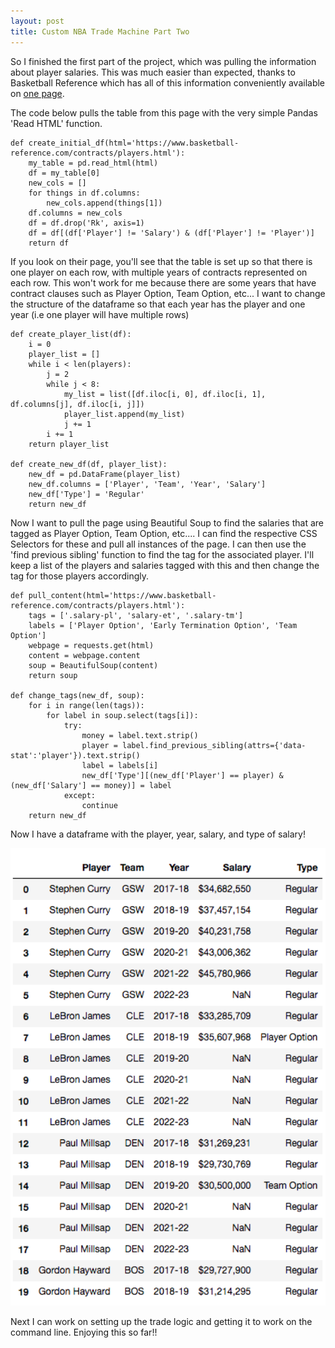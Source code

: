 ```yaml
---  
layout: post  
title: Custom NBA Trade Machine Part Two 
---
```


So I finished the first part of the project, which was pulling the information about player salaries. This was much easier than expected, thanks to Basketball Reference which has all of this information conveniently available on <a href='https://www.basketball-reference.com/contracts/players.html' target="_blank">one page</a>.

The code below pulls the table from this page with the very simple Pandas 'Read HTML' function.

```
def create_initial_df(html='https://www.basketball-reference.com/contracts/players.html'):
    my_table = pd.read_html(html)
    df = my_table[0]
    new_cols = []
    for things in df.columns:
        new_cols.append(things[1])
    df.columns = new_cols
    df = df.drop('Rk', axis=1)
    df = df[(df['Player'] != 'Salary') & (df['Player'] != 'Player')]
    return df
```

If you look on their page, you'll see that the table is set up so that there is one player on each row, with multiple years of contracts represented on each row. This won't work for me because there are some years that have contract clauses such as Player Option, Team Option, etc... I want to change the structure of the dataframe so that each year has the player and one year (i.e one player will have multiple rows)

```
def create_player_list(df):
    i = 0
    player_list = []
    while i < len(players):
        j = 2
        while j < 8:
            my_list = list([df.iloc[i, 0], df.iloc[i, 1], df.columns[j], df.iloc[i, j]])
            player_list.append(my_list)
            j += 1
        i += 1
    return player_list

def create_new_df(df, player_list):
    new_df = pd.DataFrame(player_list)
    new_df.columns = ['Player', 'Team', 'Year', 'Salary']
    new_df['Type'] = 'Regular'
    return new_df
```

Now I want to pull the page using Beautiful Soup to find the salaries that are tagged as Player Option, Team Option, etc.... I can find the respective CSS Selectors for these and pull all instances of the page. I can then use the 'find previous sibling' function to find the tag for the associated player. I'll keep a list of the players and salaries tagged with this and then change the tag for those players accordingly.

```
def pull_content(html='https://www.basketball-reference.com/contracts/players.html'):
    tags = ['.salary-pl', 'salary-et', '.salary-tm']
    labels = ['Player Option', 'Early Termination Option', 'Team Option']
    webpage = requests.get(html)
    content = webpage.content
    soup = BeautifulSoup(content)
    return soup

def change_tags(new_df, soup):
    for i in range(len(tags)):
        for label in soup.select(tags[i]):
            try:
                money = label.text.strip()
                player = label.find_previous_sibling(attrs={'data-stat':'player'}).text.strip()
                label = labels[i]
                new_df['Type'][(new_df['Player'] == player) & (new_df['Salary'] == money)] = label
            except:
                continue
    return new_df
```

Now I have a dataframe with the player, year, salary, and type of salary!

<img src="/../images/bballdataframe_1.png" width="800" />

Next I can work on setting up the trade logic and getting it to work on the command line. Enjoying this so far!!


